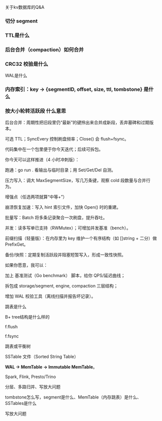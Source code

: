 关于kv数据库的Q&A

### 切分 segment

### TTL是什么

### 后台合并（compaction）如何合并

### CRC32 校验是什么

WAL是什么

### 内存索引：key -> {segmentID, offset, size, ttl, tombstone} 是什么

### 按大小轮转活跃段 什么意思

后台合并：周期性把旧段里仍“最新”的键拎出来合并成新段，丢弃墓碑和过期版本。

可选 TTL；SyncEvery 控制刷盘频率；Close() 会 flush+fsync。

代码集中在一个包里便于你今天迭代；后续可拆包。

你今天可以这样推进（4 小时冲刺版）：

跑通：go run . 看输出与临时目录；用 Set/Get/Del 自测。

压力写入：调大 MaxSegmentSize，写几万条键，观察 cold 段数量与合并行为。

增强点（任选两项就算“中等+”）

崩溃恢复加速：写入 hint 索引文件，加快 Open() 时的重建。

批量写：Batch 将多条记录聚合一次刷盘，提升吞吐。

并发：读多写单已支持（RWMutex）；可增加并发基准（bench）。

前缀扫描（轻量版）：在内存里为 key 维护一个有序结构（如 []string + 二分）做 PrefixGet。

备份/快照：定期复制活跃段并阻塞短暂写入，形成一致性快照。

如果你愿意，我可以：

加上 基准测试（Go benchmark） 脚本，给你 QPS/延迟曲线；

拆包成 storage/segment, engine, compaction 三层结构；

增加 WAL 校验工具（离线扫描并报告坏记录）。





跳表是什么

B+ tree结构是什么样的

f.flush

f.fsync

跳表或平衡树

 SSTable 文件（Sorted String Table）

**WAL → MemTable → Immutable MemTable**。

Spark, Flink, Presto/Trino

分层、多路归并、写放大问题

tombstone怎么写，segment是什么、MemTable（内存跳表）是什么、SSTables是什么

写放大问题